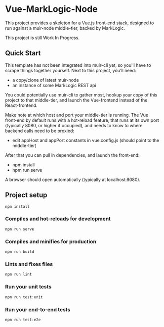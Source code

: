# Vue-MarkLogic-Node

This project provides a skeleton for a Vue.js front-end stack, designed to run against a muir-node middle-tier, backed by MarkLogic.

This project is still Work In Progress.

## Quick Start

This template has not been integrated into muir-cli yet, so you'll have to scrape things together yourself. Next to this project, you'll need:

- a copy/clone of latest muir-node
- an instance of some MarkLogic REST api

You could potentially use muir-cli to gather most, hookup your copy of this project to that middle-tier, and launch the Vue-frontend instead of the React-frontend.

Make note at which host and port your middle-tier is running. The Vue front-end by default runs with a hot-reload feature, that runs at its own port (typically 8080, or higher if occupied), and needs to know to where backend calls need to be proxied:

- edit appHost and appPort constants in vue.config.js (should point to the middle-tier)

After that you can pull in dependencies, and launch the front-end:

- npm install
- npm run serve

A browser should open automatically (typically at localhost:8080).

## Project setup
```
npm install
```

### Compiles and hot-reloads for development
```
npm run serve
```

### Compiles and minifies for production
```
npm run build
```

### Lints and fixes files
```
npm run lint
```

### Run your unit tests
```
npm run test:unit
```

### Run your end-to-end tests
```
npm run test:e2e
```
